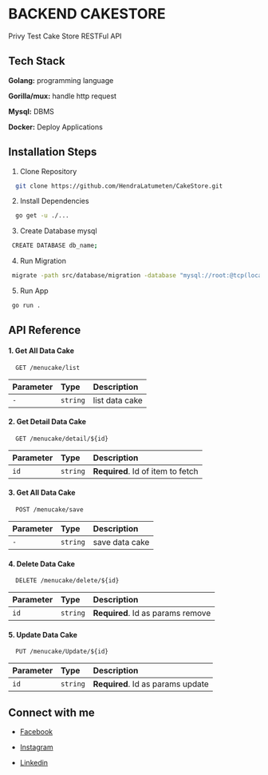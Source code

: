 
# BACKEND CAKESTORE

Privy Test Cake Store RESTFul API


## Tech Stack

**Golang:** programming language


**Gorilla/mux:** handle http request

**Mysql:** DBMS

**Docker:** Deploy Applications




## Installation Steps

1. Clone Repository
```bash
  git clone https://github.com/HendraLatumeten/CakeStore.git
```
2. Install Dependencies
```bash
  go get -u ./...
```
3. Create Database mysql
```bash
 CREATE DATABASE db_name;
```
4. Run Migration
```bash
 migrate -path src/database/migration -database "mysql://root:@tcp(localhost:3306)/db_name" up
```
5. Run App
```bash
 go run .
```





## API Reference

#### 1. Get All Data Cake

```
  GET /menucake/list
```

| Parameter | Type     | Description                |
| :-------- | :------- | :------------------------- |
| `-` | `string` | list data cake|

#### 2. Get Detail Data Cake

```
  GET /menucake/detail/${id}
```

| Parameter | Type     | Description                       |
| :-------- | :------- | :-------------------------------- |
| `id`      | `string` | **Required**. Id of item to fetch |

#### 3. Get All Data Cake

```
  POST /menucake/save
```

| Parameter | Type     | Description                |
| :-------- | :------- | :------------------------- |
| `-` | `string` | save data cake |

#### 4. Delete Data Cake

```
  DELETE /menucake/delete/${id}
```

| Parameter | Type     | Description                       |
| :-------- | :------- | :-------------------------------- |
| `id`      | `string` | **Required**. Id as params remove

 
 #### 5. Update Data Cake

```
  PUT /menucake/Update/${id}
```

| Parameter | Type     | Description                       |
| :-------- | :------- | :-------------------------------- |
| `id`      | `string` | **Required**. Id as params update

## Connect with me

 - [Facebook](https://web.facebook.com/hendra.latumeten)
 
 - [Instagram](https://www.instagram.com/hendralatumeten)
 
 - [Linkedin](https://www.linkedin.com/in/hendralatumeten/)
 
